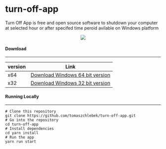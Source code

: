 # turn-off-app
Turn Off App is free and open source software to shutdown your computer at selected hour or after specifed time peroid avilable on Windows platform

<p align="center">
  <img src="https://tomaszchlebek.github.io/turn-off-app/img/appForGithub.png" />
</p>


#### **Download**
___

| version | Link|
| ------ | ----------- |
| x64 | [Download Windows 64 bit version ](https://www.dropbox.com/s/yym5zu2e8rah2t7/TurnOffAppSetup_x64.exe?dl=1) |
| x32 |[Download Windows 32 bit version](https://www.dropbox.com/s/ioklvw66hp9b1dn/TurnOffAppSetup_x32.exe?dl=1) |


####  **Running Locally**
___

    # Clone this repository
    git clone https://github.com/tomaszchlebek/turn-off-app.git
    # Go into the repository
    cd turn-off-app
    # Install dependencies
    cd yarn install
    # Run the app
    yarn run start
